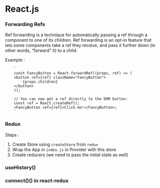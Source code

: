 # React.js



### Forwarding Refs

Ref forwarding is a technique for automatically passing a ref through a component to one of its children. Ref forwarding is an opt-in feature that lets some components take a ref they receive, and pass it further down (in other words, “forward” it) to a child.

Example :

        `
        const FancyButton = React.forwardRef((props, ref) => (
        <button ref={ref} className="FancyButton">
            {props.children}
        </button>
        ));

        // You can now get a ref directly to the DOM button:
        const ref = React.createRef();
        <FancyButton ref={ref}>Click me!</FancyButton>;
        `

### Redux

Steps : 

1. Create Store using `createStore` from `redux`
2. Wrap the App in `index.js` in Provider with this store
3. Create reducers (we need to pass the initial state as well)


### useHistory()

### connect()() in react-redux
